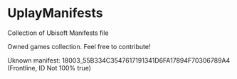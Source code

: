 # UplayManifests
Collection of Ubisoft Manifests file

Owned games collection.
Feel free to contribute!


Uknown manifest:
18003_55B334C3547617191341D6FA17894F70306789A4 (Frontline, ID Not 100% true)